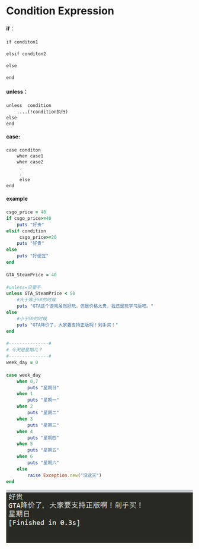 # Condition Expression

#### **if：**

```text
if conditon1

elsif conditon2

else

end
```

#### unless：

```text
unless  condition
    ....(!condition执行)
else
end
```

#### case:

```text
case conditon
    when case1
    when case2
     .
     .
     else
end
```

#### example

```ruby
csgo_price = 48
if csgo_price>=40
	puts "好贵"
elsif condition
 	 csgo_price>=20
	puts "好贵"
else 
	puts "好便宜"
end

GTA_SteamPrice = 40

#unless=只要不
unless GTA_SteamPrice < 50
    #大于等于50的时候
    puts "GTA这个游戏虽然好玩，但是价格太贵，我还是玩学习版吧。"
else
    #小于50的时候
    puts "GTA降价了，大家要支持正版啊！剁手买！"
end

#---------------#
# 今天是星期几？
#---------------#
week_day = 0

case week_day
    when 0,7
        puts "星期日"
    when 1
        puts "星期一"
    when 2
        puts "星期二"
    when 3
        puts "星期三"
    when 4
        puts "星期四"
    when 5
        puts "星期五"
    when 6 
        puts "星期六"
    else
        raise Exception.new("没这天")
end
```

![](../.gitbook/assets/image%20%2848%29.png)

